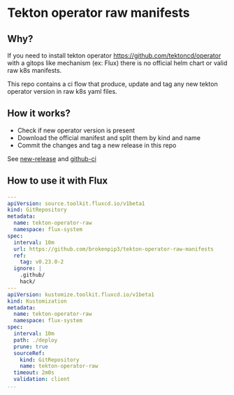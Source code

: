 # Tekton operator raw manifests

## Why?

If you need to install tekton operator https://github.com/tektoncd/operator with
a gitops like mechanism (ex: Flux) there is no official helm chart or valid raw
k8s manifests.

This repo contains a ci flow that produce, update and tag any new tekton
operator version in raw k8s yaml files.

## How it works?

* Check if new operator version is present
* Download the official manifest and split them by kind and name
* Commit the changes and tag a new release in this repo

See [new-release](./hack/new-release.sh) and [github-ci](.github/workflows/check-and-push-update.yaml)

## How to use it with Flux

```yaml
---
apiVersion: source.toolkit.fluxcd.io/v1beta1
kind: GitRepository
metadata:
  name: tekton-operator-raw
  namespace: flux-system
spec:
  interval: 10m
  url: https://github.com/brokenpip3/tekton-operator-raw-manifests
  ref:
    tag: v0.23.0-2
  ignore: |
    .github/
    hack/
---
apiVersion: kustomize.toolkit.fluxcd.io/v1beta1
kind: Kustomization
metadata:
  name: tekton-operator-raw
  namespace: flux-system
spec:
  interval: 10m
  path: ./deploy
  prune: true
  sourceRef:
    kind: GitRepository
    name: tekton-operator-raw
  timeout: 2m0s
  validation: client
...
```
